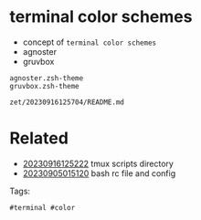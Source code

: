 # terminal color schemes

- concept of `terminal color schemes`
- agnoster
- gruvbox

```
agnoster.zsh-theme
gruvbox.zsh-theme
```

` zet/20230916125704/README.md `

# Related

- [20230916125222](/zet/20230916125222/README.md) tmux scripts directory
- [20230905015120](/zet/20230905015120/README.md) bash rc file and config

Tags:

    #terminal #color
